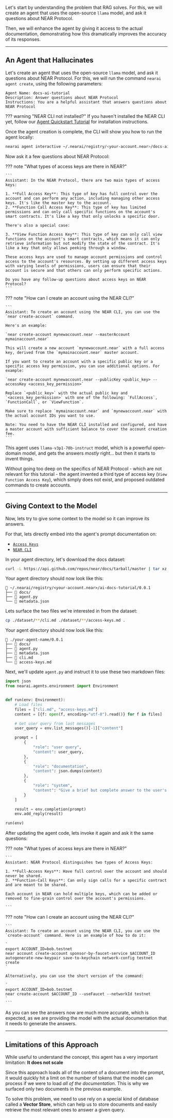 Let's start by understanding the problem that RAG solves. For this, we will create an agent that uses the open-source `llama` model, and ask it questions about NEAR Protocol.

Then, we will enhance the agent by giving it access to the actual documentation, demonstrating how this dramatically improves the accuracy of its responses.

---

## An Agent that Hallucinates

Let's create an agent that uses the open-source `llama` model, and ask it questions about NEAR Protocol. For this, we will run the command `nearai agent create`, using the following parameters:

```
Agent Name: docs-ai-tutorial
Description: Answer questions about NEAR Protocol
Instructions: You are a helpful assistant that answers questions about NEAR Protocol
```

??? warning "NEAR CLI not installed?"
    If you haven't installed the NEAR CLI yet, follow our [Agent Quickstart Tutorial](../../agents/quickstart.md) for installation instructions.

Once the agent creation is complete, the CLI will show you how to run the agent locally:

```bash
nearai agent interactive ~/.nearai/registry/<your-account.near>/docs-ai-tutorial/0.0.1 --local
```

Now ask it a few questions about NEAR Protocol:


<div class="grid" markdown>

??? note "What types of access keys are there in NEAR?"

    ```
    Assistant: In the NEAR Protocol, there are two main types of access keys:

    1. **Full Access Key**: This type of key has full control over the account and can perform any action, including managing other access keys. It's like the master key to the account.
    2. **Function Call Access Key**: This type of key has limited permissions and can only call specific functions on the account's smart contracts. It's like a key that only unlocks a specific door.

    There's also a special case:

    3. **View Function Access Key**: This type of key can only call view functions on the account's smart contracts, which means it can only retrieve information but not modify the state of the contract. It's like a key that only allows peeking through a window.

    These access keys are used to manage account permissions and control access to the account's resources. By setting up different access keys with varying levels of permissions, users can ensure that their account is secure and that others can only perform specific actions.

    Do you have any follow-up questions about access keys on NEAR Protocol?
    ```

??? note "How can I create an account using the NEAR CLI?"

    ```
    Assistant: To create an account using the NEAR CLI, you can use the `near create-account` command.

    Here's an example:
    
    `near create-account mynewaccount.near --masterAccount mymainaccount.near`
    
    This will create a new account `mynewaccount.near` with a full access key, derived from the `mymainaccount.near` master account.

    If you want to create an account with a specific public key or a specific access key permission, you can use additional options. For example:
    
    `near create-account mynewaccount.near --publicKey <public_key> --accessKey <access_key_permission>`

    Replace `<public_key>` with the actual public key and `<access_key_permission>` with one of the following: `FullAccess`, `FunctionCall`, or `ViewFunction`.

    Make sure to replace `mymainaccount.near` and `mynewaccount.near` with the actual account IDs you want to use.

    Note: You need to have the NEAR CLI installed and configured, and have a master account with sufficient balance to cover the account creation fee.
    ```

</div>

This agent uses `llama-v3p1-70b-instruct` model, which is a powerful open-domain model, and gets the answers _mostly_ right... but then it starts to invent things.

Without going too deep on the specifics of NEAR Protocol - which are not relevant for this tutorial - the agent invented a third type of access key (`View Function Access Key`), which simply does not exist, and proposed outdated commands to create accounts.

---

## Giving Context to the Model

Now, lets try to give some context to the model so it can improve its answers. 

For that, lets directly embed into the agent's prompt documentation on:

- [`Access Keys`](https://github.com/near/docs/blob/master/docs/1.concepts/protocol/access-keys.md) 
- [`NEAR CLI`](https://github.com/near/docs/blob/master/docs/4.tools/cli.md)

In your agent directory, let's download the docs dataset:

```bash
curl -L https://api.github.com/repos/near/docs/tarball/master | tar xz --strip=1 '*/docs'
```

Your agent directory should now look like this:

```
📁 ~/.nearai/registry/<your-account.near>/ai-docs-tutorial/0.0.1
├── 📁 docs/
├── 📄 agent.py
└── 📄 metadata.json
```

Lets surface the two files we're interested in from the dataset:

```bash
cp ./dataset/**/cli.md ./dataset/**/access-keys.md .
```

Your agent directory should now look like this:

```
📁 ./your-agent-name/0.0.1
├── 📁 docs/
├── 📄 agent.py
├── 📄 metadata.json
├── 📄 cli.md
└── 📄 access-keys.md
```

Next, we'll update `agent.py` and instruct it to use these two markdown files:

```python
import json
from nearai.agents.environment import Environment


def run(env: Environment):
    # Load files
    files = ["cli.md", "access-keys.md"]
    content = [{f: open(f, encoding="utf-8").read()} for f in files]

    # Get user query from last messages
    user_query = env.list_messages()[-1]["content"]

    prompt = [
        {
            "role": "user query",
            "content": user_query,
        },
        {
            "role": "documentation",
            "content": json.dumps(content)
        },
        {
            "role": "system",
            "content": "Give a brief but complete answer to the user's query, staying as true as possible to the documentation ESPECIALLY when dealing with code."
        }
    ]

    result = env.completion(prompt)
    env.add_reply(result)

run(env)
```

After updating the agent code, lets invoke it again and ask it the same questions:

<div class="grid" markdown>

??? note "What types of access keys are there in NEAR?"

    ```
    Assistant: NEAR Protocol distinguishes two types of Access Keys:

    1. **Full-Access Keys**: Have full control over the account and should never be shared.
    2. **Function-Call Keys**: Can only sign calls for a specific contract and are meant to be shared.

    Each account in NEAR can hold multiple keys, which can be added or removed to fine-grain control over the account's permissions.

    ```

??? note "How can I create an account using the NEAR CLI?"

    ```
    Assistant: To create an account using the NEAR CLI, you can use the `create-account` command. Here is an example of how to do it:

    `
    export ACCOUNT_ID=bob.testnet
    near account create-account sponsor-by-faucet-service $ACCOUNT_ID autogenerate-new-keypair save-to-keychain network-config testnet create
    `

    Alternatively, you can use the short version of the command:

    `
    export ACCOUNT_ID=bob.testnet
    near create-account $ACCOUNT_ID --useFaucet --networkId testnet
    `
    ```

</div>


As you can see the answers now are much more accurate, which is expected, as we are providing the model with the actual documentation that it needs to generate the answers.

---

## Limitations of this Approach

While useful to understand the concept, this agent has a very important limitation: **It does not scale**

Since this approach loads all of the content of a document into the prompt, it would quickly hit a limit on the number of tokens that the model can process if we were to load _all of the documentation_. This is why we surfaced only two documents in the previous example.

To solve this problem, we need to use rely on a special kind of database called a **Vector Store**, which can help us to store documents and easily retrieve the most relevant ones to answer a given query.